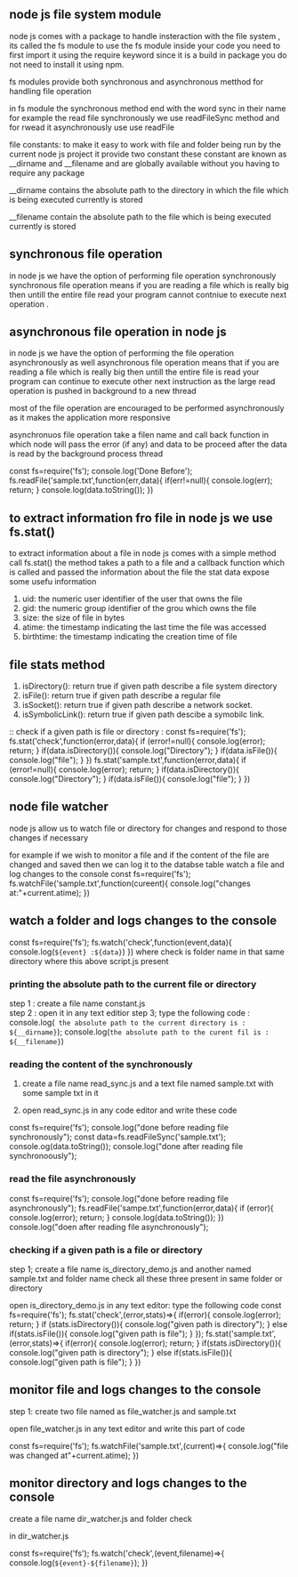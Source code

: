 ## node js file system module
node js comes with a package to handle insteraction with the file system , its called the fs module 
to use the fs module inside your code you need to first import it using the require keyword
since it is a build in package you do not need to install it using npm.

fs modules provide both synchronous and asynchronous metthod for handling file operation

in fs module the synchronous method end with the word sync in their name for example the read file synchronously we use readFileSync method and for rwead it asynchronously use use readFile

file constants:
to make it easy to work with file and folder being run by the current node js project it provide two constant 
these constant are known as __dirname and __filename and are globally available without you having to require any package 

__dirname contains the absolute path to the directory in which the file which is being executed currently is stored 

__filename contain the absolute path to the file which is being executed currently is stored 

## synchronous file operation 
in node js we have the option of performing file operation synchronously 
synchronous file operation means if you are reading a file which is really big then untill the entire file read your program cannot contniue to execute next operation .

## asynchronous file operation in node js

in node js we have the option of performing the file operation asynchronously as well 
asynchronous file operation means that if you are reading a file which is really big then untill the entire file is read your program can continue to execute other next instruction as the large read operation is pushed in background to a new thread 

most of the file operation are encouraged to be performed asynchronously as it makes the application more responsive 

asynchronuos file operation take a filen name and call back function in which node will pass the error (if any) and data to be proceed after the data is read by the background  process thread

const fs=require('fs');
console.log('Done Before');
fs.readFile('sample.txt',function(err,data){
    if(err!=null){
        console.log(err);
        return;
    }
    console.log(data.toString());
})


## to extract information fro file in node js we use fs.stat()
to extract information about a file in node js comes with a simple method call fs.stat()
the method takes a path to a file and a callback function which is called and passed the information about the file 
the stat data expose some usefu information 
1. uid: the numeric user identifier of the user that owns the file 
2. gid: the numeric group identifier of the grou which owns the file 
3. size: the size of file in bytes 
4. atime: the timestamp indicating the last time the file was accessed 
5. birthtime: the timestamp indicating the creation time of file 

## file stats method 
1. isDirectory(): return true if given path describe a file system directory 
2. isFile(): return true if given path describe a regular file 
3. isSocket(): return true if given path describe a network socket.
4. isSymbolicLink(): return true if given path descibe a symobilc link.

:: check if a given path is file or directory :
const fs=require('fs');
fs.stat('check',function(error,data){
    if (error!=null){
        console.log(error);
        return;
    }
    if(data.isDirectory()){
        console.log("Directory");
    }
    if(data.isFile()){
        console.log("file");
    }
})
fs.stat('sample.txt',function(error,data){
    if (error!=null){
        console.log(error);
        return;
    }
    if(data.isDirectory()){
        console.log("Directory");
    }
    if(data.isFile()){
        console.log("file");
    }
})

## node file watcher 
node js allow us to watch file or directory for changes and respond to those changes if necessary 

for example if we wish to monitor a file and if the content of the file are changed and saved then we can log it to the databse table 
watch a file and log changes to the console 
const fs=require('fs');
fs.watchFile('sample.txt',function(cureent){
    console.log("changes at:"+current.atime);
})

## watch a folder and logs changes to the console

const fs=require('fs');
fs.watch('check',function(event,data){
    console.log(`${event} :${data}`)
})
where check is folder name in that same directory where this above script.js present 

### printing the absolute path to the current file or directory 

step 1 : create a file name constant.js  
step 2 : open it in any text editior 
step 3; type the following code :
console.log(` the absolute path to the current directory is : ${__dirname}`);
console.log(`the absolute path to the curent fil is : ${__filename}`)

### reading the content of the synchronously 

1. create a file name read_sync.js and a text file named sample.txt with some sample txt in it 

2. open read_sync.js in any code editor and write these code 

const fs=require('fs');
console.log("done before reading file synchronously");
const data=fs.readFileSync('sample.txt');
console.og(data.toString());
console.log("done after reading file synchronoously");

### read the file asynchronously
const fs=require('fs');
console.log("done before reading file asynchronously");
fs.readFile('sampe.txt',function(error,data){
    if (error){
        console.log(error);
        return;
    }
    console.log(data.toString());
})
console.log("doen after reading file asynchronously");

### checking if a given path is a file or directory

step 1; create a file name is_directory_demo.js and another named sample.txt and folder name check all these three present in same folder or directory 

open is_directory_demo.js in any text editor:
type the following code 
const fs=require('fs');
fs.stat('check',(error,stats)=>{
    if(error){
        console.log(error);
        return;
    }
    if (stats.isDirectory()){
        console.log("given path is directory");
    }
    else if(stats.isFile()){
        console.log("given path is file");
    }
});
fs.stat('sample.txt',(error,stats)=>{
    if(error){
        console.log(error);
        return;
    }
    if(stats.isDirectory()){
        console.log("given path  is directory");
    }
    else if(stats.isFile()){
        console.log("given path is file");
    }
})

## monitor file and logs changes to the console 
step 1: create two file named as file_watcher.js and sample.txt

open file_watcher.js in any text editor and write this part of code 

const fs=require('fs');
fs.watchFile('sample.txt',(current)=>{
    console.log("file was changed at"+current.atime);
})

## monitor directory and logs changes to the console

create a file name dir_watcher.js and folder check

in dir_watcher.js 

const fs=require('fs');
fs.watch('check',(event,filename)=>{
    console.log(`${event}-${filename}`);
})

